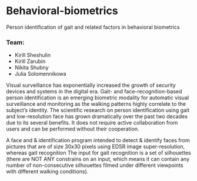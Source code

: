 # Behavioral-biometrics
Person identification of gait and related factors in behavioral biometrics

### Team:
- Kirill Sheshulin
- Kirill Zarubin
- Nikita Shubny
- Julia Solomennikowa

Visual surveillance has exponentially increased the growth of security devices and systems in the digital era. Gait- and face-recognition-based person identification is an emerging biometric modality for automatic visual surveillance and monitoring as the walking patterns highly correlate to the subject’s identity. The scientific research on person identification using gait and low-resolution face has grown dramatically over the past two decades due to its several benefits. It does not require active collaboration from users and can be performed without their cooperation.

A face and & identification program intended to detect & identify faces from pictures that are of size 30x30 pixels using EDSR image super-resolution, whereas gait recognition
The input for gait recognition is a set of silhouettes (there are NOT ANY constrains on an input, which means it can contain any number of non-consecutive silhouettes filmed under different viewpoints with different walking conditions).

